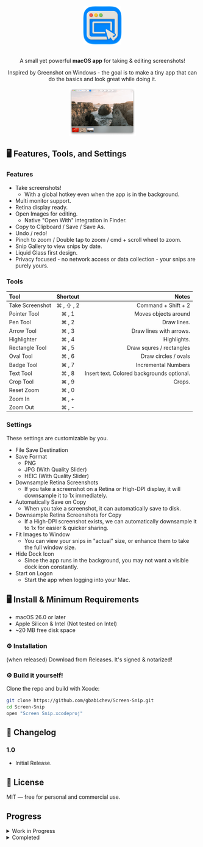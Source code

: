 <div align="center">

<picture>
  <source srcset="Documentation/icon-dark.png" media="(prefers-color-scheme: dark)">
  <source srcset="Documentation/icon-light.png" media="(prefers-color-scheme: light)">
  <img src="Documentation/icon-light.png" alt="App Icon" width="100">
</picture>
<br/><br/>

A small yet powerful **macOS app** for taking & editing screenshots!

Inspired by Greenshot on Windows - the goal is to make a tiny app that can do the basics and look great while doing it. 

</div>

<p align="center">
    <a href="Documentation/App1.png"><img src="Documentation/App1.png" width="35%"></a>
</p>

## 🖥️ Features, Tools, and Settings

### Features

- Take screenshots!
  - With a global hotkey even when the app is in the background. 
- Multi monitor support. 
- Retina display ready. 
- Open Images for editing. 
  - Native "Open With" integration in Finder. 
- Copy to Clipboard / Save / Save As. 
- Undo / redo!
- Pinch to zoom / Double tap to zoom / cmd + scroll wheel to zoom. 
- Snip Gallery to view snips by date. 
- Liquid Glass first design. 
- Privacy focused - no network access or data collection - your snips are purely yours. 



### Tools

| Tool       | Shortcut   | Notes              |
|:---------------|:--------:|-------------------:|
| Take Screenshot              | ⌘ , ⇧ , 2     | Command + Shift + 2       |
| Pointer Tool                 | ⌘ , 1         | Moves objects around      |
| Pen Tool                     | ⌘ , 2         | Draw lines. |
| Arrow Tool                   | ⌘ , 3         | Draw lines with arrows.|
| Highlighter                  | ⌘ , 4         | Highlights. |
| Rectangle Tool               | ⌘ , 5         | Draw squres / rectangles |
| Oval Tool                    | ⌘ , 6         | Draw circles / ovals |
| Badge Tool                   | ⌘ , 7         | Incremental Numbers |
| Text Tool                    | ⌘ , 8         | Insert text. Colored backgrounds optional.  |
| Crop Tool                    | ⌘ , 9         | Crops. |
| Reset Zoom                   | ⌘ , 0         |  |
| Zoom In                      | ⌘ , +         |  |
| Zoom Out                     | ⌘ , -         |  |


### Settings

These settings are customizable by you. 
- File Save Destination
- Save Format
  - PNG
  - JPG (With Quality Slider)
  - HEIC (With Quality Slider)
- Downsample Retina Screenshots 
  - If you take a screenshot on a Retina or High-DPI display, it will downsample it to 1x immediately. 
- Automatically Save on Copy
  - When you take a screenshot, it can automatically save to disk. 
- Downsample Retina Screenshots for Copy
  - If a High-DPI screenshot exists, we can automatically downsample it to 1x for easier & quicker sharing. 
- Fit Images to Window
  - You can view your snips in "actual" size, or enhance them to take the full window size. 
- Hide Dock Icon
  - Since the app runs in the background, you may not want a visible dock icon constantly. 
- Start on Logon
  - Start the app when logging into your Mac. 


## 🖥️ Install & Minimum Requirements

- macOS 26.0 or later  
- Apple Silicon & Intel (Not tested on Intel)
- ~20 MB free disk space  


### ⚙️ Installation

(when released) Download from Releases. It's signed & notarized!

### ⚙️ Build it yourself!

Clone the repo and build with Xcode:

```bash
git clone https://github.com/gbabichev/Screen-Snip.git
cd Screen-Snip
open "Screen Snip.xcodeproj"
```

## 📝 Changelog

### 1.0 
- Initial Release. 

## 📄 License

MIT — free for personal and commercial use. 

## Progress
<details>
<summary>Work in Progress</summary>
</details>
<details>
<summary>Completed</summary> 

- <del>Undo & Redo
- <del>Add Text fields with font colors, sizes, and background fill.
   - Click onto text area to adjust it. Not spwan new text boxes.
- <del>Add lines with arrows. 
- <del>Objects should be eraseable with delete key.
- <del>Add auto increment numbers. 
- <del>Add Crop.
- <del>Lines, Arrows, Shapes, numbers, etc should all be moveable objects. 
- <del>Add a highlighter
- <del>Open existing file
- <del>Paste on top & move stuff around. 
- <del>Add User Settings 
  - <del>User defined save folder. 
  - <del>User defined output type (PNG / JPG / HEIC) & quality slider. 
- <del>Refresh snaps button. 
- <del>Limit snap previews to ~10.
- <del>Add a Snap Browser
- <del>Multi-Monitor snaps. 
- <del>Global system hotkey for screenshots.</del> 
- <del>Handle 1x, 2x (Retina) snaps.
  - User setting to downsample retina in clipboard
- <del>User adjustable setting for Snap "fills" or "fits". 
- <del>Adjust liquid glass in app icon.
- <del>Add cmd+scroll with mouse.
- <del>Add pinch to zoom on trackpad.
- <del>User friendly menus. 
- <del>Hotkeys for tools.
- <del>Working Menu Bar commands with icons.
- <del>Add circle shape. 
- <del>Adjust tools so i can also move objects around in the same tool. 
- <del>Remove the double ContentView for the two modes.
- <del>line, oval, rect need to have separate colors not share the same color. 
- <del>Fix line colors changing.
- <del>Pen colors, shape colors, etc should be saved across app launches.
- <del>Update Pen & Oval tool menu bars being weird. 
- <del>Fix RAM usage.
- <del>Refresh thumbnail on click / copy to clipboard. 
- <del>Update Snap Gallery so I can see dates.
- <del>Add File and Edit Menu Bar entries. 
- <del>Fix arrow design.
- <del>Add double tap to zoom on mouse & trackpad.
- <del>Add cmd0, cmd+, cmd- for zoom controls. 
- <del>Remove debug prints.
- <del>User adjustable dock icon.
- <del>Fix crop, text, badge after reworking the canvas. 
- <del>Rework settings UI
- <del>Add Right click Open With menu. 
- <del>Start on Login.
</details>
